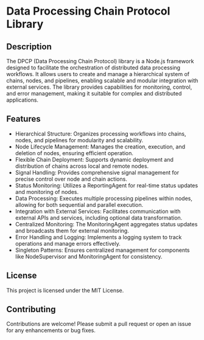 # Data Processing Chain Protocol Library

## Description

The DPCP (Data Processing Chain Protocol) library is a Node.js framework designed to facilitate the orchestration of distributed data processing workflows. It allows users to create and manage a hierarchical system of chains, nodes, and pipelines, enabling scalable and modular integration with external services. The library provides capabilities for monitoring, control, and error management, making it suitable for complex and distributed applications.

## Features

- Hierarchical Structure: Organizes processing workflows into chains, nodes, and pipelines for modularity and scalability.
- Node Lifecycle Management: Manages the creation, execution, and deletion of nodes, ensuring efficient operation.
- Flexible Chain Deployment: Supports dynamic deployment and distribution of chains across local and remote nodes.
- Signal Handling: Provides comprehensive signal management for precise control over node and chain actions.
- Status Monitoring: Utilizes a ReportingAgent for real-time status updates and monitoring of nodes.
- Data Processing: Executes multiple processing pipelines within nodes, allowing for both sequential and parallel execution.
- Integration with External Services: Facilitates communication with external APIs and services, including optional data transformation.
- Centralized Monitoring: The MonitoringAgent aggregates status updates and broadcasts them for external monitoring.
- Error Handling and Logging: Implements a logging system to track operations and manage errors effectively.
- Singleton Patterns: Ensures centralized management for components like NodeSupervisor and MonitoringAgent for consistency.

## License

This project is licensed under the MIT License.

## Contributing

Contributions are welcome! Please submit a pull request or open an issue for any enhancements or bug fixes.
